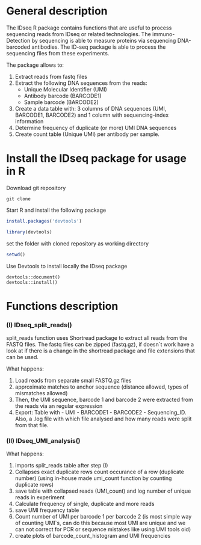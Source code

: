 # General description

The IDseq R package contains functions that are useful to process sequencing reads from IDseq or related technologies. 
The immuno-Detection by sequencing is able to measure proteins via sequencing DNA-barcoded antibodies. The ID-seq package
is able to process the sequencing files from these experiments. 

The package allows to:

1. Extract reads from fastq files
2. Extract the following DNA sequences from the reads:
    - Unique Molecular Identifier (UMI)
    - Antibody barcode (BARCODE1)
    - Sample barcode (BARCODE2)
3. Create a data table with: 3 columns of DNA sequences (UMI, BARCODE1, BARCODE2) and 1 column with sequencing-index information  
4. Determine frequency of duplicate (or more) UMI DNA sequences
5. Create count table (Unique UMI) per antibody per sample.

# Install the IDseq package for usage in R

Download git repository

```
git clone 
```

Start R and install the following package

```r 
install.packages('devtools')

library(devtools)

```

set the folder with cloned repository as working directory

```r 
setwd()
```

Use Devtools to install locally the IDseq package

```
devtools::document()
devtools::install()
```


# Functions description

### (I) IDseq_split_reads()

split_reads function uses Shortread package to extract all reads from the FASTQ files. 
The fastq files can be zipped (fastq.gz), if doesn`t work have a look at 
if there is a change in the shortread package and file extensions that can be used.

What happens:

1. Load reads from separate small FASTQ.gz files  
2. approximate matches to anchor sequence (distance allowed, types of mismatches allowed)
3. Then, the UMI sequence, barcode 1 and barcode 2 were extracted from the reads via an regular expression 
4. Export: Table with - UMI  - BARCODE1 - BARCODE2 - Sequencing_ID. Also, a .log file with which file analysed and how many reads were split from that file.



### (II) IDseq_UMI_analysis()

What happens:

1. imports split_reads table after step (I)
2. Collapses exact duplicate rows count occurance of a row (duplicate number) (using in-house made umi_count function by counting duplicate rows)
3. save table with collapsed reads (UMI_count) and log number of unique reads in experiment
4. Calculate frequency of single, duplicate and more reads 
5. save UMI frequency table
6. Count number of UMI per barcode 1 per barcode 2 (is most simple way of counting UMI`s, can do this because most UMI are unique and we can not correct for PCR or sequence mistakes like using UMI tools oid)
7. create plots of barcode_count_histogram and UMI frequencies
